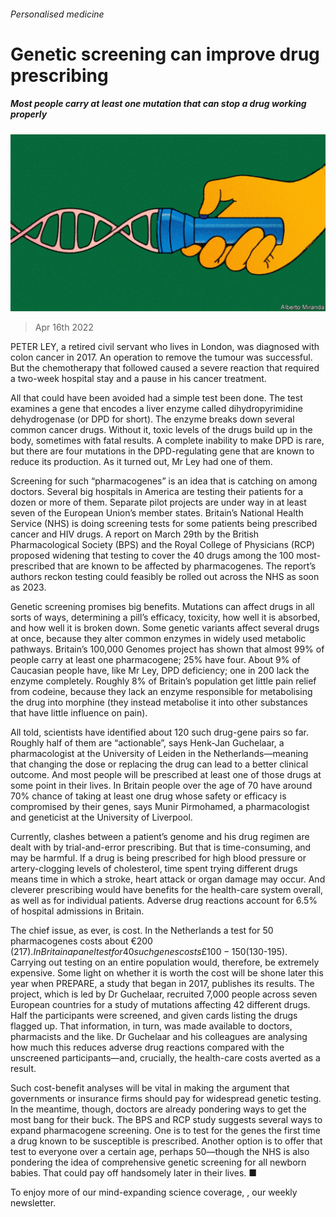 ###### Personalised medicine

# Genetic screening can improve drug prescribing 

##### Most people carry at least one mutation that can stop a drug working properly 

![image](images/20220416_STD001_0.jpg) 

> Apr 16th 2022 

PETER LEY, a retired civil servant who lives in London, was diagnosed with colon cancer in 2017. An operation to remove the tumour was successful. But the chemotherapy that followed caused a severe reaction that required a two-week hospital stay and a pause in his cancer treatment.

All that could have been avoided had a simple test been done. The test examines a gene that encodes a liver enzyme called dihydropyrimidine dehydrogenase (or DPD for short). The enzyme breaks down several common cancer drugs. Without it, toxic levels of the drugs build up in the body, sometimes with fatal results. A complete inability to make DPD is rare, but there are four mutations in the DPD-regulating gene that are known to reduce its production. As it turned out, Mr Ley had one of them.


Screening for such “pharmacogenes” is an idea that is catching on among doctors. Several big hospitals in America are testing their patients for a dozen or more of them. Separate pilot projects are under way in at least seven of the European Union’s member states. Britain’s National Health Service (NHS) is doing screening tests for some patients being prescribed cancer and HIV drugs. A report on March 29th by the British Pharmacological Society (BPS) and the Royal College of Physicians (RCP) proposed widening that testing to cover the 40 drugs among the 100 most-prescribed that are known to be affected by pharmacogenes. The report’s authors reckon testing could feasibly be rolled out across the NHS as soon as 2023.

Genetic screening promises big benefits. Mutations can affect drugs in all sorts of ways, determining a pill’s efficacy, toxicity, how well it is absorbed, and how well it is broken down. Some genetic variants affect several drugs at once, because they alter common enzymes in widely used metabolic pathways. Britain’s 100,000 Genomes project has shown that almost 99% of people carry at least one pharmacogene; 25% have four. About 9% of Caucasian people have, like Mr Ley, DPD deficiency; one in 200 lack the enzyme completely. Roughly 8% of Britain’s population get little pain relief from codeine, because they lack an enzyme responsible for metabolising the drug into morphine (they instead metabolise it into other substances that have little influence on pain).

All told, scientists have identified about 120 such drug-gene pairs so far. Roughly half of them are “actionable”, says Henk-Jan Guchelaar, a pharmacologist at the University of Leiden in the Netherlands—meaning that changing the dose or replacing the drug can lead to a better clinical outcome. And most people will be prescribed at least one of those drugs at some point in their lives. In Britain people over the age of 70 have around 70% chance of taking at least one drug whose safety or efficacy is compromised by their genes, says Munir Pirmohamed, a pharmacologist and geneticist at the University of Liverpool.

Currently, clashes between a patient’s genome and his drug regimen are dealt with by trial-and-error prescribing. But that is time-consuming, and may be harmful. If a drug is being prescribed for high blood pressure or artery-clogging levels of cholesterol, time spent trying different drugs means time in which a stroke, heart attack or organ damage may occur. And cleverer prescribing would have benefits for the health-care system overall, as well as for individual patients. Adverse drug reactions account for 6.5% of hospital admissions in Britain.

The chief issue, as ever, is cost. In the Netherlands a test for 50 pharmacogenes costs about €200 ($217). In Britain a panel test for 40 such genes costs £100-150 ($130-195). Carrying out testing on an entire population would, therefore, be extremely expensive. Some light on whether it is worth the cost will be shone later this year when PREPARE, a study that began in 2017, publishes its results. The project, which is led by Dr Guchelaar, recruited 7,000 people across seven European countries for a study of mutations affecting 42 different drugs. Half the participants were screened, and given cards listing the drugs flagged up. That information, in turn, was made available to doctors, pharmacists and the like. Dr Guchelaar and his colleagues are analysing how much this reduces adverse drug reactions compared with the unscreened participants—and, crucially, the health-care costs averted as a result.

Such cost-benefit analyses will be vital in making the argument that governments or insurance firms should pay for widespread genetic testing. In the meantime, though, doctors are already pondering ways to get the most bang for their buck. The BPS and RCP study suggests several ways to expand pharmacogene screening. One is to test for the genes the first time a drug known to be susceptible is prescribed. Another option is to offer that test to everyone over a certain age, perhaps 50—though the NHS is also pondering the idea of comprehensive genetic screening for all newborn babies. That could pay off handsomely later in their lives. ■

To enjoy more of our mind-expanding science coverage, , our weekly newsletter.

